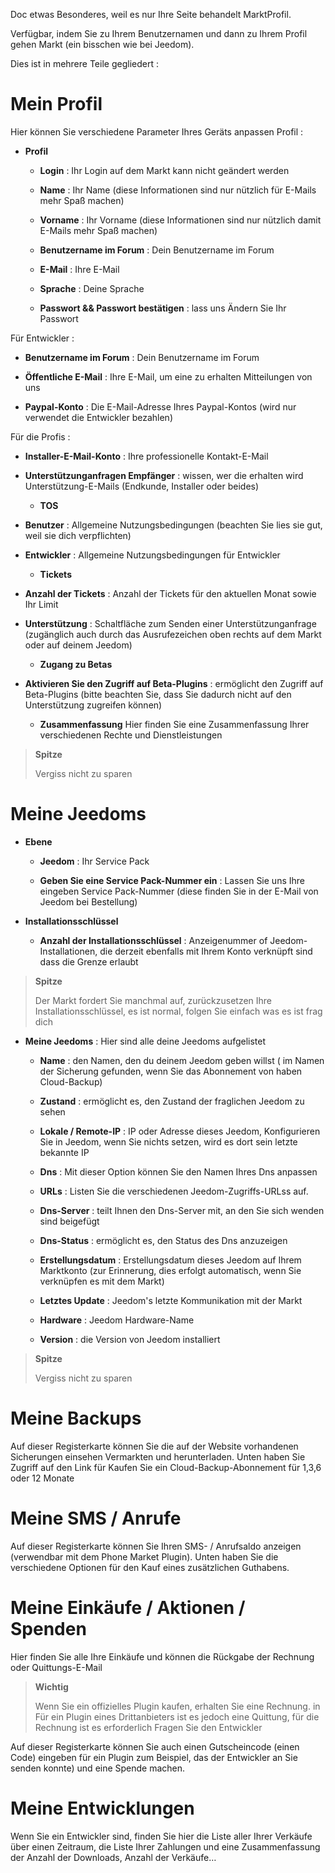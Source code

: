 Doc etwas Besonderes, weil es nur Ihre Seite behandelt
MarktProfil.

Verfügbar, indem Sie zu Ihrem Benutzernamen und dann zu Ihrem Profil gehen
Markt (ein bisschen wie bei Jeedom).

Dies ist in mehrere Teile gegliedert :

Mein Profil 
==========

Hier können Sie verschiedene Parameter Ihres Geräts anpassen
Profil :

-   **Profil**

    -   **Login** : Ihr Login auf dem Markt kann nicht geändert werden

    -   **Name** : Ihr Name (diese Informationen sind nur nützlich für
        E-Mails mehr Spaß machen)

    -   **Vorname** : Ihr Vorname (diese Informationen sind nur nützlich
        damit E-Mails mehr Spaß machen)

    -   **Benutzername im Forum** : Dein Benutzername im Forum

    -   **E-Mail** : Ihre E-Mail

    -   **Sprache** : Deine Sprache

    -   **Passwort &amp;&amp; Passwort bestätigen** : lass uns
        Ändern Sie Ihr Passwort

Für Entwickler :

-   **Benutzername im Forum** : Dein Benutzername im Forum

-   **Öffentliche E-Mail** : Ihre E-Mail, um eine zu erhalten
    Mitteilungen von uns

-   **Paypal-Konto** : Die E-Mail-Adresse Ihres Paypal-Kontos (wird nur verwendet
    die Entwickler bezahlen)

Für die Profis :

-   **Installer-E-Mail-Konto** : Ihre professionelle Kontakt-E-Mail

-   **Unterstützunganfragen Empfänger** : wissen, wer die erhalten wird
    Unterstützung-E-Mails (Endkunde, Installer oder beides)

    -   **TOS**

-   **Benutzer** : Allgemeine Nutzungsbedingungen (beachten Sie
    lies sie gut, weil sie dich verpflichten)

-   **Entwickler** : Allgemeine Nutzungsbedingungen für
    Entwickler

    -   **Tickets**

-   **Anzahl der Tickets** : Anzahl der Tickets für den aktuellen Monat
    sowie Ihr Limit

-   **Unterstützung** : Schaltfläche zum Senden einer Unterstützunganfrage (zugänglich
    auch durch das Ausrufezeichen oben rechts auf dem Markt oder
    auf deinem Jeedom)

    -   **Zugang zu Betas**

-   **Aktivieren Sie den Zugriff auf Beta-Plugins** : ermöglicht den Zugriff auf
    Beta-Plugins (bitte beachten Sie, dass Sie dadurch nicht auf den Unterstützung zugreifen können)

    -   **Zusammenfassung** Hier finden Sie eine Zusammenfassung Ihrer verschiedenen
        Rechte und Dienstleistungen

> **Spitze**
>
> Vergiss nicht zu sparen

Meine Jeedoms 
===========

-   **Ebene**

    -   **Jeedom** : Ihr Service Pack

    -   **Geben Sie eine Service Pack-Nummer ein** : Lassen Sie uns Ihre eingeben
        Service Pack-Nummer (diese finden Sie in der E-Mail von
        Jeedom bei Bestellung)

-   **Installationsschlüssel**

    -   **Anzahl der Installationsschlüssel** : Anzeigenummer
        of Jeedom-Installationen, die derzeit ebenfalls mit Ihrem Konto verknüpft sind
        dass die Grenze erlaubt

> **Spitze**
>
> Der Markt fordert Sie manchmal auf, zurückzusetzen
> Ihre Installationsschlüssel, es ist normal, folgen Sie einfach was es ist
> frag dich

-   **Meine Jeedoms** : Hier sind alle deine Jeedoms aufgelistet

    -   **Name** : den Namen, den du deinem Jeedom geben willst (
        im Namen der Sicherung gefunden, wenn Sie das Abonnement von haben
        Cloud-Backup)

    -   **Zustand** : ermöglicht es, den Zustand der fraglichen Jeedom zu sehen

    -   **Lokale / Remote-IP** : IP oder Adresse dieses Jeedom,
        Konfigurieren Sie in Jeedom, wenn Sie nichts setzen, wird es dort sein
        letzte bekannte IP

    -   **Dns** : Mit dieser Option können Sie den Namen Ihres Dns anpassen

    -   **URLs** : Listen Sie die verschiedenen Jeedom-Zugriffs-URLss auf.

    -   **Dns-Server** : teilt Ihnen den Dns-Server mit, an den Sie sich wenden
        sind beigefügt

    -   **Dns-Status** : ermöglicht es, den Status des Dns anzuzeigen

    -   **Erstellungsdatum** : Erstellungsdatum dieses Jeedom auf Ihrem
        Marktkonto (zur Erinnerung, dies erfolgt automatisch, wenn
        Sie verknüpfen es mit dem Markt)

    -   **Letztes Update** : Jeedom&#39;s letzte Kommunikation mit
        der Markt

    -   **Hardware** : Jeedom Hardware-Name

    -   **Version** : die Version von Jeedom installiert

> **Spitze**
>
> Vergiss nicht zu sparen

Meine Backups 
===========

Auf dieser Registerkarte können Sie die auf der Website vorhandenen Sicherungen einsehen
Vermarkten und herunterladen. Unten haben Sie Zugriff auf den Link für
Kaufen Sie ein Cloud-Backup-Abonnement für 1,3,6 oder 12 Monate

Meine SMS / Anrufe 
==============

Auf dieser Registerkarte können Sie Ihren SMS- / Anrufsaldo anzeigen
(verwendbar mit dem Phone Market Plugin). Unten haben Sie die
verschiedene Optionen für den Kauf eines zusätzlichen Guthabens.

Meine Einkäufe / Aktionen / Spenden 
======================

Hier finden Sie alle Ihre Einkäufe und können die Rückgabe der
Rechnung oder Quittungs-E-Mail

> **Wichtig**
>
> Wenn Sie ein offizielles Plugin kaufen, erhalten Sie eine Rechnung. in
> Für ein Plugin eines Drittanbieters ist es jedoch eine Quittung, für die Rechnung ist es erforderlich
> Fragen Sie den Entwickler

Auf dieser Registerkarte können Sie auch einen Gutscheincode (einen Code) eingeben
für ein Plugin zum Beispiel, das der Entwickler an Sie senden konnte) und
eine Spende machen.

Meine Entwicklungen 
=================

Wenn Sie ein Entwickler sind, finden Sie hier die Liste aller Ihrer
Verkäufe über einen Zeitraum, die Liste Ihrer Zahlungen und eine Zusammenfassung der
Anzahl der Downloads, Anzahl der Verkäufe…
